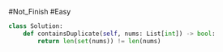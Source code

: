 #Not_Finish #Easy 


```python
class Solution:
    def containsDuplicate(self, nums: List[int]) -> bool:
        return len(set(nums)) != len(nums)
```